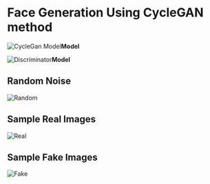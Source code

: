 # Face Generation Using CycleGAN method

![CycleGan Model](../im/CycleGan.png)**Model**


![Discriminator](../im/discriminator.png)**Model**

## Random Noise
![Random](../im/cyclegan_inputX-Y.png)


## Sample Real Images
![Real](../im/cyclegan_inputX.png)


## Sample Fake Images
![Fake](../im/cyclegan_inputY.png)
